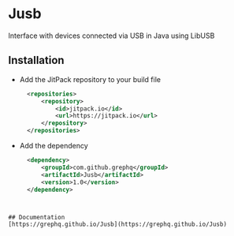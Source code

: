 # Jusb

Interface with devices connected via USB in Java using LibUSB

## Installation
- Add the JitPack repository to your build file
  ```xml
    <repositories>
		<repository>
		    <id>jitpack.io</id>
		    <url>https://jitpack.io</url>
		</repository>
	</repositories>
  ```
- Add the dependency
  ```xml
    <dependency>
	    <groupId>com.github.grephq</groupId>
	    <artifactId>Jusb</artifactId>
	    <version>1.0</version>
	</dependency>
 ```


## Documentation
[https://grephq.github.io/Jusb](https://grephq.github.io/Jusb)
